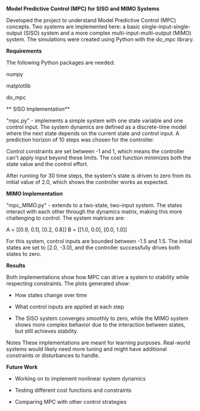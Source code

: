 **Model Predictive Control (MPC) for SISO and MIMO Systems**

Developed the project to understand Model Predictive Control (MPC) concepts. Two systems are implemented here: a basic single-input-single-output (SISO) system and a more complex multi-input-multi-output (MIMO) system. The simulations were created using Python with the do_mpc library.

**Requirements**

The following Python packages are needed:

numpy

matplotlib

do_mpc

**
SISO Implementation**

"mpc.py" - implements a simple system with one state variable and one control input. The system dynamics are defined as a discrete-time model where the next state depends on the current state and control input. A prediction horizon of 10 steps was chosen for the controller.

Control constraints are set between -1 and 1, which means the controller can't apply input beyond these limits. The cost function minimizes both the state value and the control effort.

After running for 30 time steps, the system's state is driven to zero from its initial value of 2.0, which shows the controller works as expected.

**MIMO Implementation**

"mpc_MIMO.py" - extends to a two-state, two-input system. The states interact with each other through the dynamics matrix, making this more challenging to control. The system matrices are:

A = [[0.9, 0.1], [0.2, 0.8]]
B = [[1.0, 0.0], [0.0, 1.0]]

For this system, control inputs are bounded between -1.5 and 1.5. The initial states are set to [2.0, -3.0], and the controller successfully drives both states to zero.

**Results**

Both implementations show how MPC can drive a system to stability while respecting constraints. The plots generated show:

- How states change over time

- What control inputs are applied at each step

- The SISO system converges smoothly to zero, while the MIMO system shows more complex behavior due to the interaction between states, but still achieves stability.

Notes
These implementations are meant for learning purposes. Real-world systems would likely need more tuning and might have additional constraints or disturbances to handle.

**Future Work**

- Working on to implement nonlinear system dynamics

- Testing different cost functions and constraints

- Comparing MPC with other control strategies
